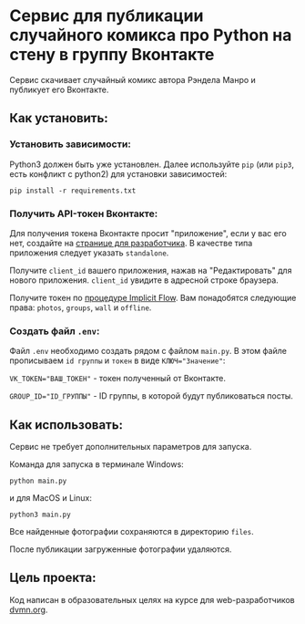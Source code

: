 # Сервис для публикации случайного комикса про Python на стену в группу Вконтакте

Сервис скачивает случайный комикс автора Рэндела Манро и публикует его Вконтакте.

## Как установить:

### Установить зависимости:

Python3 должен быть уже установлен. Далее используйте `pip` (или `pip3`, есть конфликт с python2) для установки зависимостей:

```
pip install -r requirements.txt
```

### Получить API-токен Вконтакте:
Для получения токена Вконтакте просит "приложение", если у вас его нет,
создайте на [странице для разработчика](https://vk.com/dev). 
В качестве типа приложения следует указать `standalone`.

Получите `client_id` вашего приложения, нажав на "Редактировать" для нового приложения.
`client_id` увидите в адресной строке браузера.

Получите токен по [процедуре Implicit Flow](https://vk.com/dev/implicit_flow_user).
Вам понадобятся следующие права: `photos`, `groups`, `wall` и `offline`.

### Создать файл `.env`:

Файл `.env` необходимо создать рядом с файлом `main.py`. В этом файле прописываем `id группы` и `токен` в виде `КЛЮЧ="Значение"`:

`VK_TOKEN="ВАШ_ТОКЕН"` - токен полученный от Вконтакте.

`GROUP_ID="ID_ГРУППЫ"` - ID группы, в которой будут публиковаться посты.

## Как использовать:

Сервис не требует дополнительных параметров для запуска.

Команда для запуска в терминале Windows:

```
python main.py
```

и для MacOS и Linux:

```
python3 main.py
```

Все найденные фотографии сохраняются в директорию `files`.

После публикации загруженные фотографии удаляются.


## Цель проекта:

Код написан в образовательных целях на курсе для web-разработчиков [dvmn.org](https://dvmn.org/).